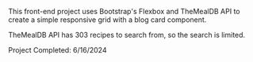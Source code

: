 This front-end project uses Bootstrap's Flexbox and TheMealDB API to create a simple responsive grid with a blog card component.

TheMealDB API has 303 recipes to search from, so the search is limited.

Project Completed: 6/16/2024